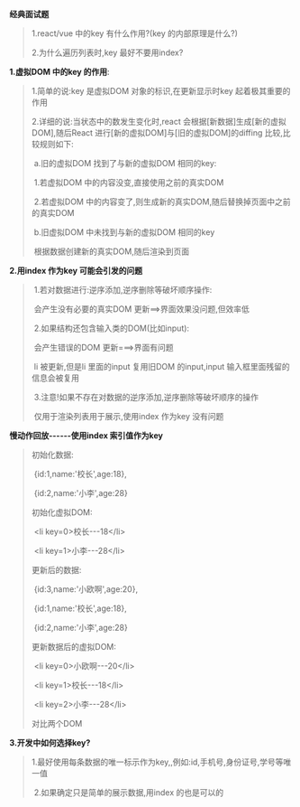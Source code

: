 **经典面试题**

> 1.react/vue 中的key 有什么作用?(key 的内部原理是什么?)
>
> 2.为什么遍历列表时,key 最好不要用index?



**1.虚拟DOM 中的key 的作用**:

> 1.简单的说:key 是虚拟DOM 对象的标识,在更新显示时key 起着极其重要的作用
>
> 2.详细的说:当状态中的数发生变化时,react 会根据[新数据]生成[新的虚拟DOM],随后React 进行[新的虚拟DOM]与[旧的虚拟DOM]的diffing 比较,比较规则如下:
>
> ​	a.旧的虚拟DOM 找到了与新的虚拟DOM 相同的key:
>
> ​		1.若虚拟DOM 中的内容没变,直接使用之前的真实DOM
>
> ​		2.若虚拟DOM 中的内容变了,则生成新的真实DOM,随后替换掉页面中之前的真实DOM
>
> ​	b.旧虚拟DOM 中未找到与新的虚拟DOM 相同的key
>
> ​		根据数据创建新的真实DOM,随后渲染到页面

**2.用index 作为key 可能会引发的问题**

> ​	1.若对数据进行:逆序添加,逆序删除等破坏顺序操作:
>
> ​		会产生没有必要的真实DOM 更新==>界面效果没问题,但效率低
>
> ​	2.如果结构还包含输入类的DOM(比如input):
>
> ​		会产生错误的DOM 更新===>界面有问题
>
> ​		li 被更新,但是li 里面的input 复用旧DOM 的input,input 		输入框里面残留的信息会被复用
>
> ​	3.注意!如果不存在对数据的逆序添加,逆序删除等破坏顺序的操作
>
> ​		仅用于渲染列表用于展示,使用index 作为key 没有问题

**慢动作回放------使用index 索引值作为key**

> 初始化数据:
>
> ​			{id:1,name:'校长',age:18},
>
> ​            {id:2,name:'小李',age:28}
>
> 初始化虚拟DOM:
>
> ​			\<li key=0>校长---18\</li>
>
> ​			\<li key=1>小李---28\</li>
>
> 更新后的数据:
>
> ​			{id:3,name:'小欧啊',age:20},
>
> ​			{id:1,name:'校长',age:18},
>
> ​            {id:2,name:'小李',age:28}
>
> 更新数据后的虚拟DOM:
>
> ​			\<li key=0>小欧啊---20\</li>
>
> ​			\<li key=1>校长---18\</li>
>
> ​			\<li key=2>小李---28\</li>
>
> 对比两个DOM

**3.开发中如何选择key?**

> ​	1.最好使用每条数据的唯一标示作为key,,例如:id,手机号,身份证号,学号等唯一值
>
> ​	2.如果确定只是简单的展示数据,用index 的也是可以的

